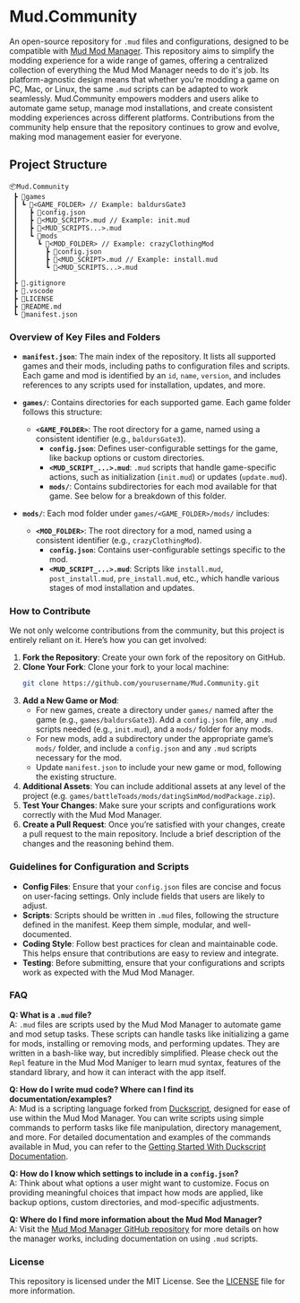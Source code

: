 # Mud.Community

An open-source repository for `.mud` files and configurations, designed to be compatible with [Mud Mod Manager](https://github.com/nickheyer/Mud). This repository aims to simplify the modding experience for a wide range of games, offering a centralized collection of everything the Mud Mod Manager needs to do it's job. Its platform-agnostic design means that whether you’re modding a game on PC, Mac, or Linux, the same `.mud` scripts can be adapted to work seamlessly. Mud.Community empowers modders and users alike to automate game setup, manage mod installations, and create consistent modding experiences across different platforms. Contributions from the community help ensure that the repository continues to grow and evolve, making mod management easier for everyone.

## Project Structure

```
📦Mud.Community
 ┣ 📂games
 ┃ ┗ 📂<GAME_FOLDER> // Example: baldursGate3
 ┃   ┣ 📜config.json
 ┃   ┣ 📜<MUD_SCRIPT>.mud // Example: init.mud
 ┃   ┣ 📜<MUD_SCRIPTS...>.mud
 ┃   ┗ 📂mods
 ┃     ┗ 📂<MOD_FOLDER> // Example: crazyClothingMod
 ┃       ┣ 📜config.json
 ┃       ┣ 📜<MUD_SCRIPT>.mud // Example: install.mud
 ┃       ┗ 📜<MUD_SCRIPTS...>.mud
 ┃  
 ┣ 📜.gitignore
 ┣ 📂.vscode
 ┣ 📜LICENSE
 ┣ 📜README.md
 ┗ 📜manifest.json
```

### Overview of Key Files and Folders

- **`manifest.json`**: The main index of the repository. It lists all supported games and their mods, including paths to configuration files and scripts. Each game and mod is identified by an `id`, `name`, `version`, and includes references to any scripts used for installation, updates, and more.

- **`games/`**: Contains directories for each supported game. Each game folder follows this structure:
  - **`<GAME_FOLDER>`**: The root directory for a game, named using a consistent identifier (e.g., `baldursGate3`).
    - **`config.json`**: Defines user-configurable settings for the game, like backup options or custom directories.
    - **`<MUD_SCRIPT_...>.mud`**: `.mud` scripts that handle game-specific actions, such as initialization (`init.mud`) or updates (`update.mud`).
    - **`mods/`**: Contains subdirectories for each mod available for that game. See below for a breakdown of this folder.

- **`mods/`**: Each mod folder under `games/<GAME_FOLDER>/mods/` includes:
  - **`<MOD_FOLDER>`**: The root directory for a mod, named using a consistent identifier (e.g., `crazyClothingMod`).
    - **`config.json`**: Contains user-configurable settings specific to the mod.
    - **`<MUD_SCRIPT_...>.mud`**: Scripts like `install.mud`, `post_install.mud`, `pre_install.mud`, etc., which handle various stages of mod installation and updates.

### How to Contribute

We not only welcome contributions from the community, but this project is entirely reliant on it. Here’s how you can get involved:

1. **Fork the Repository**: Create your own fork of the repository on GitHub.
2. **Clone Your Fork**: Clone your fork to your local machine:
   ```bash
   git clone https://github.com/yourusername/Mud.Community.git
   ```
3. **Add a New Game or Mod**:
   - For new games, create a directory under `games/` named after the game (e.g., `games/baldursGate3`). Add a `config.json` file, any `.mud` scripts needed (e.g., `init.mud`), and a `mods/` folder for any mods.
   - For new mods, add a subdirectory under the appropriate game’s `mods/` folder, and include a `config.json` and any `.mud` scripts necessary for the mod.
   - Update `manifest.json` to include your new game or mod, following the existing structure.
4. **Additional Assets**: You can include additional assets at any level of the project (e.g. `games/battleToads/mods/datingSimMod/modPackage.zip`). 
5. **Test Your Changes**: Make sure your scripts and configurations work correctly with the Mud Mod Manager.
6. **Create a Pull Request**: Once you’re satisfied with your changes, create a pull request to the main repository. Include a brief description of the changes and the reasoning behind them.

### Guidelines for Configuration and Scripts

- **Config Files**: Ensure that your `config.json` files are concise and focus on user-facing settings. Only include fields that users are likely to adjust.
- **Scripts**: Scripts should be written in `.mud` files, following the structure defined in the manifest. Keep them simple, modular, and well-documented.
- **Coding Style**: Follow best practices for clean and maintainable code. This helps ensure that contributions are easy to review and integrate.
- **Testing**: Before submitting, ensure that your configurations and scripts work as expected with the Mud Mod Manager.

### FAQ

**Q: What is a `.mud` file?**  
A: `.mud` files are scripts used by the Mud Mod Manager to automate game and mod setup tasks. These scripts can handle tasks like initializing a game for mods, installing or removing mods, and performing updates. They are written in a bash-like way, but incredibly simplified. Please check out the `Repl` feature in the Mud Mod Maniger to learn mud syntax, features of the standard library, and how it can interact with the app itself.

**Q: How do I write mud code? Where can I find its documentation/examples?**  
A: Mud is a scripting language forked from [Duckscript](https://github.com/sagiegurari/duckscript), designed for ease of use within the Mud Mod Manager. You can write scripts using simple commands to perform tasks like file manipulation, directory management, and more. For detailed documentation and examples of the commands available in Mud, you can refer to the [Getting Started With Duckscript Documentation](https://github.com/sagiegurari/duckscript/blob/master/docs/_includes/content.md).

**Q: How do I know which settings to include in a `config.json`?**  
A: Think about what options a user might want to customize. Focus on providing meaningful choices that impact how mods are applied, like backup options, custom directories, and mod-specific adjustments.

**Q: Where do I find more information about the Mud Mod Manager?**  
A: Visit the [Mud Mod Manager GitHub repository](https://github.com/nickheyer/Mud) for more details on how the manager works, including documentation on using `.mud` scripts.

### License

This repository is licensed under the MIT License. See the [LICENSE](LICENSE) file for more information.
